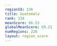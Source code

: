 ```yaml
---
regionId: 136
title: Guatemala
rank: 134
meanScore: 66.53
globalMeanScore: 69.21
numRegions: 220
layout: region_score
---
```

